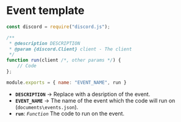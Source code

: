 # Event template
```js
const discord = require("discord.js");

/**
 * @description DESCRIPTION
 * @param {discord.Client} client - The client
 */
function run(client /*, other params */) {
    // Code
};

module.exports = { name: "EVENT_NAME", run }
```
* **`DESCRIPTION`** → Replace with a desription of the event.
* **`EVENT_NAME`** → The name of the event which the code will run on (`documents\events.json`).
* **`run`**: *`Function`* The code to run on the event.